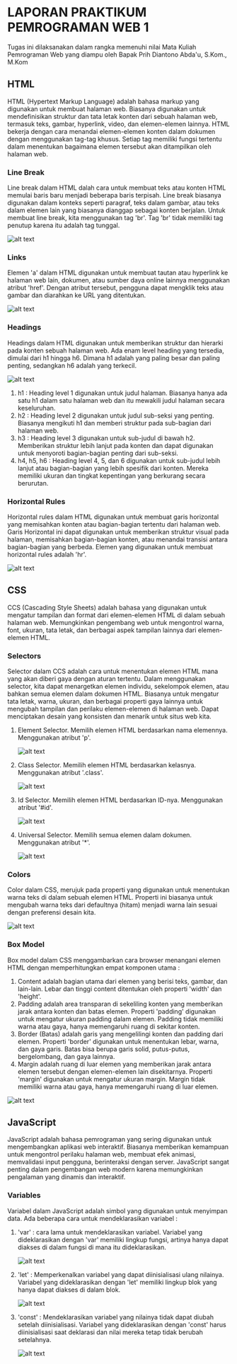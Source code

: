 # LAPORAN PRAKTIKUM PEMROGRAMAN WEB 1
Tugas ini dilaksanakan dalam rangka memenuhi nilai Mata Kuliah Pemrograman Web yang diampu oleh Bapak Prih Diantono Abda'u, S.Kom., M.Kom
## HTML
HTML (Hypertext Markup Language) adalah bahasa markup yang digunakan untuk membuat halaman web. Biasanya digunakan untuk mendefinisikan struktur dan tata letak konten dari sebuah halaman web, termasuk teks, gambar, hyperlink, video, dan elemen-elemen lainnya. 
HTML bekerja dengan cara menandai elemen-elemen konten dalam dokumen dengan menggunakan tag-tag khusus. Setiap tag memiliki fungsi tertentu dalam menentukan bagaimana elemen tersebut akan ditampilkan oleh halaman web. 
### Line Break
Line break dalam HTML dalah cara untuk membuat teks atau konten HTML memulai baris baru menjadi beberapa baris terpisah. Line break biasanya digunakan dalam konteks seperti paragraf, teks dalam gambar, atau teks dalam elemen lain yang biasanya dianggap sebagai konten berjalan. 
Untuk membuat line break, kita menggunakan tag 'br'. Tag 'br' tidak memiliki tag penutup karena itu adalah tag tunggal. 

![alt text](https://github.com/milaaulia21/PRAK_WEB1/blob/main/images/line%20break%20(html).PNG?raw=true)

### Links
Elemen 'a' dalam HTML digunakan untuk membuat tautan atau hyperlink ke halaman web lain, dokumen, atau sumber daya online lainnya menggunakan atribut 'href'. Dengan atribut tersebut, pengguna dapat mengklik teks atau gambar dan diarahkan ke URL yang ditentukan.

![alt text](https://github.com/milaaulia21/PRAK_WEB1/blob/main/images/links%20(html).PNG?raw=true)

### Headings
Headings dalam HTML digunakan untuk memberikan struktur dan hierarki pada konten sebuah halaman web. Ada enam level heading yang tersedia, dimulai dari h1 hingga h6. Dimana h1 adalah yang paling besar dan paling penting, sedangkan h6 adalah yang terkecil. 

![alt text](https://github.com/milaaulia21/PRAK_WEB1/blob/main/images/headings%20(html).PNG?raw=true)

1. h1 : Heading level 1 digunakan untuk judul halaman. Biasanya hanya ada satu h1 dalam satu halaman web dan itu mewakili judul halaman secara keseluruhan. 
2. h2 : Heading level 2 digunakan untuk judul sub-seksi yang penting. Biasanya mengikuti h1 dan memberi struktur pada sub-bagian dari halaman web.
3. h3 : Heading level 3 digunakan untuk sub-judul di bawah h2. Memberikan struktur lebih lanjut pada konten dan dapat digunakan untuk menyoroti bagian-bagian penting dari sub-seksi. 
4. h4, h5, h6 : Heading level 4, 5, dan 6 digunakan untuk sub-judul lebih lanjut atau bagian-bagian yang lebih spesifik dari konten. Mereka memiliki ukuran dan tingkat kepentingan yang berkurang secara berurutan. 
### Horizontal Rules 
Horizontal rules dalam HTML digunakan untuk membuat garis horizontal yang memisahkan konten atau bagian-bagian tertentu dari halaman web. Garis Horizontal ini dapat digunakan untuk memberikan struktur visual pada halaman, memisahkan bagian-bagian konten, atau menandai transisi antara bagian-bagian yang berbeda. 
Elemen yang digunakan untuk membuat horizontal rules adalah 'hr'.

![alt text](https://github.com/milaaulia21/PRAK_WEB1/blob/main/images/horizontal%20rules%20(html).PNG?raw=true)

## CSS 
CCS (Cascading Style Sheets) adalah bahasa yang digunakan untuk mengatur tampilan dan format dari elemen-elemen HTML di dalam sebuah halaman web. Memungkinkan pengembang web untuk mengontrol warna, font, ukuran, tata letak, dan berbagai aspek tampilan lainnya dari elemen-elemen HTML.
### Selectors
Selector dalam CCS adalah cara untuk menentukan elemen HTML mana yang akan diberi gaya dengan aturan tertentu. Dalam menggunakan selector, kita dapat menargetkan elemen individu, sekelompok elemen, atau bahkan semua elemen dalam dokumen HTML. Biasanya untuk mengatur tata letak, warna, ukuran, dan berbagai properti gaya lainnya untuk mengubah tampilan dan perilaku elemen-elemen di halaman web. Dapat menciptakan desain yang konsisten dan menarik untuk situs web kita. 
1. Element Selector. Memilih elemen HTML berdasarkan nama elemennya. Menggunakan atribut 'p'.

    ![alt text](https://github.com/milaaulia21/PRAK_WEB1/blob/main/images/selector%20element%20(css).PNG?raw=true)

2. Class Selector. Memilih elemen HTML berdasarkan kelasnya. Menggunakan atribut '.class'.

   ![alt text](https://github.com/milaaulia21/PRAK_WEB1/blob/main/images/selector%20class%20(css).PNG?raw=true)
   
4. Id Selector. Memilih elemen HTML berdasarkan ID-nya. Menggunakan atribut '#id'.

   ![alt text](https://github.com/milaaulia21/PRAK_WEB1/blob/main/images/selector%20id%20(css).PNG?raw=true)
   
6. Universal Selector. Memilih semua elemen dalam dokumen. Menggunakan atribut '*'.
   
   ![alt text](https://github.com/milaaulia21/PRAK_WEB1/blob/main/images/selector%20universal%20(css).PNG?raw=true)

### Colors
Color dalam CSS, merujuk pada properti yang digunakan untuk menentukan warna teks di dalam sebuah elemen HTML. Properti ini biasanya untuk mengubah warna teks dari defaultnya (hitam) menjadi warna lain sesuai dengan preferensi desain kita. 

![alt text](https://github.com/milaaulia21/PRAK_WEB1/blob/main/images/colors%20(css).PNG?raw=true)

### Box Model 
Box model dalam CSS menggambarkan cara browser menangani elemen HTML dengan memperhitungkan empat komponen utama :
1. Content adalah bagian utama dari elemen yang berisi teks, gambar, dan lain-lain. Lebar dan tinggi content ditentukan oleh properti 'width' dan 'height'.
2. Padding adalah area transparan di sekeliling konten yang memberikan jarak antara konten dan batas elemen. Properti 'padding' digunakan untuk mengatur ukuran padding dalam elemen. Padding tidak memiliki warna atau gaya, hanya memengaruhi ruang di sekitar konten.
3. Border (Batas) adalah garis yang mengelilingi konten dan padding dari elemen. Properti 'border' digunakan untuk menentukan lebar, warna, dan gaya garis. Batas bisa berupa garis solid, putus-putus, bergelombang, dan gaya lainnya.
4. Margin adalah ruang di luar elemen yang memberikan jarak antara elemen tersebut dengan elemen-elemen lain disekitarnya. Properti 'margin' digunakan untuk mengatur ukuran margin. Margin tidak memiliki warna atau gaya, hanya memengaruhi ruang di luar elemen.

![alt text](https://github.com/milaaulia21/PRAK_WEB1/blob/main/images/box%20model%20(css).PNG?raw=true)

## JavaScript
JavaScript adalah bahasa pemrograman yang sering digunakan untuk mengembangkan aplikasi web interaktif. Biasanya memberikan kemampuan untuk mengontrol perilaku halaman web, membuat efek animasi, memvalidasi input pengguna, berinteraksi dengan server. JavaScript sangat penting dalam pengembangan web modern karena memungkinkan pengalaman yang dinamis dan interaktif.
### Variables
Variabel dalam JavaScript adalah simbol yang digunakan untuk menyimpan data. Ada beberapa cara untuk mendeklarasikan variabel :
1. 'var' : cara lama untuk mendeklarasikan variabel. Variabel yang dideklarasikan dengan 'var' memiliki lingkup fungsi, artinya hanya dapat diakses di dalam fungsi di mana itu dideklarasikan.

    ![alt text](?raw=true)
   
2. 'let' : Memperkenalkan variabel yang dapat diinisialisasi ulang nilainya. Variabel yang dideklarasikan dengan 'let' memiliki lingkup blok yang hanya dapat diakses di dalam blok.

    ![alt text](https://github.com/milaaulia21/PRAK_WEB1/blob/main/images/let%20(javascript).PNG?raw=true)
   
3. 'const' : Mendeklarasikan variabel yang nilainya tidak dapat diubah setelah diinisialisasi. Variabel yang dideklarasikan dengan 'const' harus diinisialisasi saat deklarasi dan nilai mereka tetap tidak berubah setelahnya.

    ![alt text](?raw=true)
   
